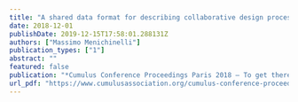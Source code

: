 ```yaml
---
title: "A shared data format for describing collaborative design processes"
date: 2018-12-01
publishDate: 2019-12-15T17:58:01.288131Z
authors: ["Massimo Menichinelli"]
publication_types: ["1"]
abstract: ""
featured: false
publication: "*Cumulus Conference Proceedings Paris 2018 – To get there: designing together*"
url_pdf: "https://www.cumulusassociation.org/cumulus-conference-proceedings-paris-2018-to-get-there-designing-together/"
---
```


